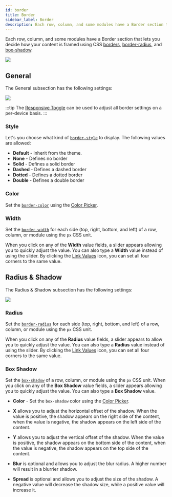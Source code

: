 ```yaml
---
id: border
title: Border
sidebar_label: Border
description: Each row, column, and some modules have a Border section that lets you decide how your content is framed with borders, radius, and shadows.
---
```


Each row, column, and some modules have a Border section that lets you decide how your content is framed using CSS [borders](https://www.w3schools.com/css/css_border.asp), [border-radius](https://www.w3schools.com/css/css_border_rounded.asp), and [box-shadow](https://www.w3schools.com/css/css3_shadows_box.asp).

![](/img/beaver-builder/editor-basics--borders--1.jpg)

## General

The General subsection has the following settings:

![](/img/beaver-builder/editor-basics--borders--2.jpg)

:::tip
The [Responsive Toggle](layouts/responsive-design/toggle.md) can be used to adjust all border settings on a per-device basis.
:::

### Style

Let's you choose what kind of [`border-style`](https://www.w3schools.com/cssref/pr_border-style.asp) to display. The following values are allowed:

- **Default** - Inherit from the theme.
- **None** - Defines no border
- **Solid** - Defines a solid border
- **Dashed** - Defines a dashed border
- **Dotted** - Defines a dotted border
- **Double** - Defines a double border

### Color

Set the [`border-color`](https://www.w3schools.com/css/css_border_color.asp) using the [Color Picker](color-picker.md).

### Width

Set the [`border-width`](https://www.w3schools.com/css/css_border_width.asp) for each side (top, right, bottom, and left) of a row, column, or module using the `px` CSS unit.

When you click on any of the **Width** value fields, a slider appears allowing you to quickly adjust the value. You can also type a **Width** value instead of using the slider. By clicking the [Link Values](user-interface/link-values.md) icon, you can set all four corners to the same value.

## Radius & Shadow

The Radius & Shadow subsection has the following settings:

![](/img/beaver-builder/editor-basics--borders--3.jpg)

### Radius

Set the [`border-radius`](https://www.w3schools.com/css/css_border_rounded.asp) for each side (top, right, bottom, and left) of a row, column, or module using the `px` CSS unit.

When you click on any of the **Radius** value fields, a slider appears to allow you to quickly adjust the value. You can also type a **Radius** value instead of using the slider. By clicking the [Link Values](link-values.md) icon, you can set all four corners to the same value.

### Box Shadow

Set the [`box-shadow`](https://www.w3schools.com/cssref/css3_pr_box-shadow.asp) of a row, column, or module using the `px` CSS unit. When you click on any of the **Box Shadow** value fields, a slider appears allowing you to quickly adjust the value. You can also type a **Box Shadow** value.

- **Color** - Set the `box-shadow` color using the [Color Picker](color-picker.md).

- **X** allows you to adjust the horizontal offset of the shadow. When the value is positive, the shadow appears on the right side of the content, when the value is negative, the shadow appears on the left side of the content.

- **Y** allows you to adjust the vertical offset of the shadow. When the value is positive, the shadow appears on the bottom side of the content, when the value is negative, the shadow appears on the top side of the content.

- **Blur** is optional and allows you to adjust the blur radius. A higher number will result in a blurrier shadow.

- **Spread** is optional and allows you to adjust the size of the shadow. A negative value will decrease the shadow size, while a positive value will increase it.
